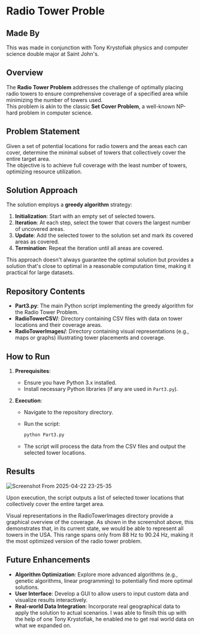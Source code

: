 # Radio Tower Proble

## Made By

This was made in conjunction with Tony Krystofiak physics and computer science double major at Saint John's.

## Overview

The **Radio Tower Problem** addresses the challenge of optimally placing radio towers to ensure comprehensive coverage of a specified area while minimizing the number of towers used.  
This problem is akin to the classic **Set Cover Problem**, a well-known NP-hard problem in computer science.

## Problem Statement

Given a set of potential locations for radio towers and the areas each can cover, determine the minimal subset of towers that collectively cover the entire target area.  
The objective is to achieve full coverage with the least number of towers, optimizing resource utilization.

## Solution Approach

The solution employs a **greedy algorithm** strategy:

1. **Initialization**: Start with an empty set of selected towers.
2. **Iteration**: At each step, select the tower that covers the largest number of uncovered areas.
3. **Update**: Add the selected tower to the solution set and mark its covered areas as covered.
4. **Termination**: Repeat the iteration until all areas are covered.

This approach doesn't always guarantee the optimal solution but provides a solution that's close to optimal in a reasonable computation time, making it practical for large datasets.

## Repository Contents

- **Part3.py**: The main Python script implementing the greedy algorithm for the Radio Tower Problem.
- **RadioTowerCSV/**: Directory containing CSV files with data on tower locations and their coverage areas.
- **RadioTowerImages/**: Directory containing visual representations (e.g., maps or graphs) illustrating tower placements and coverage.

## How to Run

1. **Prerequisites**:
   - Ensure you have Python 3.x installed.
   - Install necessary Python libraries (if any are used in `Part3.py`).

2. **Execution**:
   - Navigate to the repository directory.
   - Run the script:

     ```bash
     python Part3.py
     ```

   - The script will process the data from the CSV files and output the selected tower locations.

## Results
![Screenshot From 2025-04-22 23-25-35](https://github.com/user-attachments/assets/9d25886d-d5fb-43ca-b59f-2828344f457d)

Upon execution, the script outputs a list of selected tower locations that collectively cover the entire target area.  

Visual representations in the RadioTowerImages directory provide a graphical overview of the coverage. As shown in the screenshot above, this demonstrates that, in its current state, we would be able to represent all towers in the USA. This range spans only from 88 Hz to 90.24 Hz, making it the most optimized version of the radio tower problem.

## Future Enhancements

- **Algorithm Optimization**: Explore more advanced algorithms (e.g., genetic algorithms, linear programming) to potentially find more optimal solutions.
- **User Interface**: Develop a GUI to allow users to input custom data and visualize results interactively.
- **Real-world Data Integration**: Incorporate real geographical data to apply the solution to actual scenarios. I was able to finsih this up with the help of one Tony Krystofiak, he enabled me to get real world data on what we expanded on.
